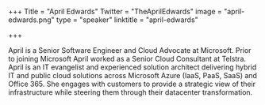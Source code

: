 +++
Title = "April Edwards"
Twitter = "TheAprilEdwards"
image = "april-edwards.png"
type = "speaker"
linktitle = "april-edwards"

+++

April is a Senior Software Engineer and Cloud Advocate at Microsoft. Prior to joining Microsoft April worked as a Senior Cloud Consultant at Telstra. April is an IT evangelist and experienced solution architect delivering hybrid IT and public cloud solutions across Microsoft Azure (IaaS, PaaS, SaaS) and Office 365. She engages with customers to provide a strategic view of their infrastructure while steering them through their datacenter transformation.
